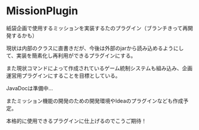 # MissionPlugin
紙袋企画で使用するミッションを実装するたのプラグイン（ブランチきって再開発するかも）

現状は内部のクラスに直書きだが、今後は外部のjarから読み込めるようにして、実装を簡素化し再利用ができるプラグインにする。

また現状コマンドによって作成されているゲーム統制システムも組み込み、企画運営用プラグインにすることを目標としている。

JavaDocは準備中...

またミッション機能の開発のための開発環境やIdeaのプラグインなども作成予定。

本格的に使用できるプラグインに仕上げるのでこうご期待！
